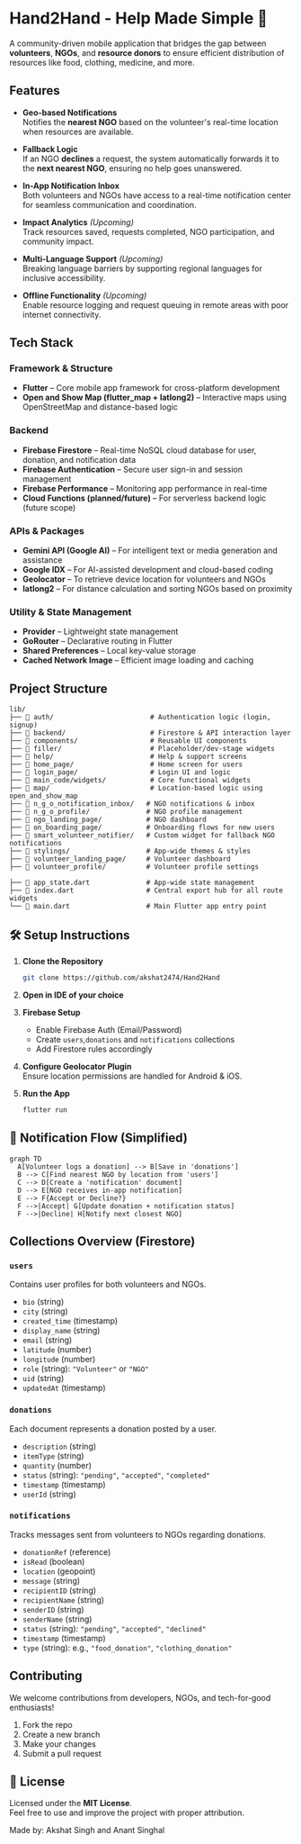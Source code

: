# Hand2Hand - Help Made Simple 💚

A community-driven mobile application that bridges the gap between **volunteers**, **NGOs**, and **resource donors** to ensure efficient distribution of resources like food, clothing, medicine, and more.

##  Features

-  **Geo-based Notifications**  
  Notifies the **nearest NGO** based on the volunteer's real-time location when resources are available.

-  **Fallback Logic**  
  If an NGO **declines** a request, the system automatically forwards it to the **next nearest NGO**, ensuring no help goes unanswered.

-  **In-App Notification Inbox**  
  Both volunteers and NGOs have access to a real-time notification center for seamless communication and coordination.

-  **Impact Analytics** *(Upcoming)*  
  Track resources saved, requests completed, NGO participation, and community impact.

-  **Multi-Language Support** *(Upcoming)*  
  Breaking language barriers by supporting regional languages for inclusive accessibility.

-  **Offline Functionality** *(Upcoming)*  
  Enable resource logging and request queuing in remote areas with poor internet connectivity.


## Tech Stack

### Framework & Structure
- **Flutter** – Core mobile app framework for cross-platform development   
- **Open and Show Map (flutter_map + latlong2)** – Interactive maps using OpenStreetMap and distance-based logic 

### Backend
- **Firebase Firestore** – Real-time NoSQL cloud database for user, donation, and notification data  
- **Firebase Authentication** – Secure user sign-in and session management
- **Firebase Performance** – Monitoring app performance in real-time  
- **Cloud Functions (planned/future)** – For serverless backend logic (future scope)

### APIs & Packages
- **Gemini API (Google AI)** – For intelligent text or media generation and assistance  
- **Google IDX** – For AI-assisted development and cloud-based coding  
- **Geolocator** – To retrieve device location for volunteers and NGOs  
- **latlong2** – For distance calculation and sorting NGOs based on proximity

###  Utility & State Management
- **Provider** – Lightweight state management  
- **GoRouter** – Declarative routing in Flutter  
- **Shared Preferences** – Local key-value storage  
- **Cached Network Image** – Efficient image loading and caching
  

##  Project Structure

```
lib/
├── 📂 auth/                        # Authentication logic (login, signup)
├── 📂 backend/                     # Firestore & API interaction layer
├── 📂 components/                  # Reusable UI components
├── 📂 filler/                      # Placeholder/dev-stage widgets
├── 📂 help/                        # Help & support screens
├── 📂 home_page/                   # Home screen for users
├── 📂 login_page/                  # Login UI and logic
├── 📂 main_code/widgets/           # Core functional widgets
├── 📂 map/                         # Location-based logic using open_and_show_map
├── 📂 n_g_o_notification_inbox/   # NGO notifications & inbox
├── 📂 n_g_o_profile/              # NGO profile management
├── 📂 ngo_landing_page/           # NGO dashboard
├── 📂 on_boarding_page/           # Onboarding flows for new users
├── 📂 smart_volunteer_notifier/   # Custom widget for fallback NGO notifications
├── 📂 stylings/                   # App-wide themes & styles
├── 📂 volunteer_landing_page/     # Volunteer dashboard
├── 📂 volunteer_profile/          # Volunteer profile settings

├── 📄 app_state.dart              # App-wide state management
├── 📄 index.dart                  # Central export hub for all route widgets
└── 📄 main.dart                   # Main Flutter app entry point

```

## 🛠 Setup Instructions

1. **Clone the Repository**  
   ```bash
   git clone https://github.com/akshat2474/Hand2Hand
   ```

2. **Open in IDE of your choice**  

3. **Firebase Setup**
   - Enable Firebase Auth (Email/Password)
   - Create `users`,`donations` and `notifications` collections
   - Add Firestore rules accordingly

4. **Configure Geolocator Plugin**  
   Ensure location permissions are handled for Android & iOS.

5. **Run the App**
   ```bash
   flutter run
   ```

## 🔄 Notification Flow (Simplified)

```mermaid
graph TD
  A[Volunteer logs a donation] --> B[Save in 'donations']
  B --> C[Find nearest NGO by location from 'users']
  C --> D[Create a 'notification' document]
  D --> E[NGO receives in-app notification]
  E --> F{Accept or Decline?}
  F -->|Accept| G[Update donation + notification status]
  F -->|Decline| H[Notify next closest NGO]
```

##  Collections Overview (Firestore)

###  `users`

Contains user profiles for both volunteers and NGOs.

- `bio` (string)  
- `city` (string)  
- `created_time` (timestamp)  
- `display_name` (string)  
- `email` (string)  
- `latitude` (number)  
- `longitude` (number)  
- `role` (string): `"Volunteer"` or `"NGO"`  
- `uid` (string)  
- `updatedAt` (timestamp)


###  `donations`

Each document represents a donation posted by a user.

- `description` (string)  
- `itemType` (string)  
- `quantity` (number)  
- `status` (string): `"pending"`, `"accepted"`, `"completed"`  
- `timestamp` (timestamp)  
- `userId` (string)


###  `notifications`

Tracks messages sent from volunteers to NGOs regarding donations.

- `donationRef` (reference)  
- `isRead` (boolean)  
- `location` (geopoint)  
- `message` (string)  
- `recipientID` (string)  
- `recipientName` (string)  
- `senderID` (string)  
- `senderName` (string)  
- `status` (string): `"pending"`, `"accepted"`, `"declined"`  
- `timestamp` (timestamp)  
- `type` (string): e.g., `"food_donation"`, `"clothing_donation"`

## Contributing

We welcome contributions from developers, NGOs, and tech-for-good enthusiasts!

1. Fork the repo  
2. Create a new branch  
3. Make your changes  
4. Submit a pull request

## 📄 License

Licensed under the **MIT License**.  
Feel free to use and improve the project with proper attribution.

Made by: Akshat Singh and Anant Singhal


